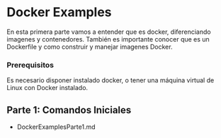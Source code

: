 # Docker Examples

En esta primera parte vamos a entender que es docker, diferenciando imagenes y contenedores. También es importante conocer que es un Dockerfile y como construir y manejar imagenes Docker.

### Prerequisitos
Es necesario disponer instalado docker, o tener una máquina virtual de Linux con Docker instalado.

## Parte 1: Comandos Iniciales

 * DockerExamplesParte1.md
